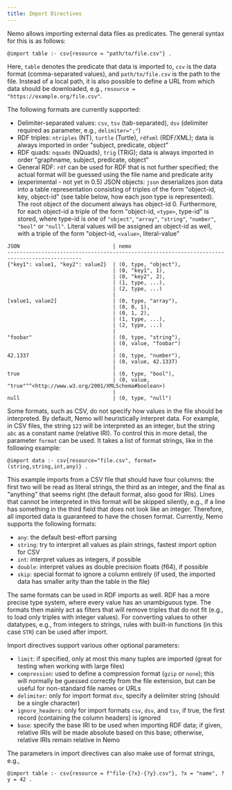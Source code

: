 ```yaml
---
title: Import Directives
---
```


Nemo allows importing external data files as predicates. The general syntax for this is as follows:
```
@import table :- csv{resource = "path/to/file.csv"} .
```

Here, `table` denotes the predicate that data is imported to, `csv` is the data format (comma-separated values),
and `path/to/file.csv` is the path to the file. Instead of a local path, it is also possible to define a URL from
which data should be downloaded, e.g., `resource = "https://example.org/file.csv"`.

The following formats are currently supported:
- Delimiter-separated values: `csv`, `tsv` (tab-separated), `dsv` (delimiter required as parameter, e.g., `delimiter=";"`)
- RDF triples: `ntriples` (NT), `turtle` (Turtle), `rdfxml` (RDF/XML); data is always imported in order "subject, predicate, object"
- RDF quads: `nquads` (NQuads), `trig` (TRiG); data is always imported in order "graphname, subject, predicate, object"
- General RDF: `rdf` can be used for RDF that is not further specified; the actual format will be guessed using the file name and predicate arity
- (experimental - not yet in 0.5) JSON objects: `json` deserializes json data into a table representation consisting of triples of the form "object-id, key, object-id" (see table below, how each json type is represented). The root object of the document always has object-id 0. Furthermore, for each object-id a triple of the form "object-id, `<type>`, type-id" is stored, where type-id is one of `"object"`, `"array"`, `"string"`, `"number"`, `"bool"` or `"null"`. Literal values will be assigned an object-id as well, with a triple of the form "object-id, `<value>`, literal-value"

```
JSON                              | nemo
----------------------------------------------------------------------------------------------
{"key1": value1, "key2": value2}  | (0, type, "object"),
                                  | (0, "key1", 1),
                                  | (0, "key2", 2),
                                  | (1, type, ...),
                                  | (2, type, ...)
                                  |
[value1, value2]                  | (0, type, "array"),
                                  | (0, 0, 1),
                                  | (0, 1, 2),
                                  | (1, type, ...),
                                  | (2, type, ...)
                                  |
"foobar"                          | (0, type, "string"),
                                  | (0, value, "foobar")
                                  |
42.1337                           | (0, type, "number"),
                                  | (0, value, 42.1337)
                                  |
true                              | (0, type, "bool"),
                                  | (0, value, "true"^^<http://www.w3.org/2001/XMLSchema#boolean>)
                                  |
null                              | (0, type, "null")
```

Some formats, such as CSV, do not specify how values in the file should be interpreted. By default, Nemo will heuristically interpret data.
For example, in CSV files, the string `123` will be interpreted as an integer, but the string `abc` as a constant name (relative IRI). To control this in more detail, the parameter `format` can be used. It takes a list of format strings, like in the following example:

```
@import data :- csv{resource="file.csv", format=(string,string,int,any)} .
```

This example imports from a CSV file that should have four columns: the first two will be read as literal strings, the third as an integer, and the final as "anything" that seems right (the default format, also good for IRIs). Lines that cannot be interpreted in this format will be skipped silently, e.g., if a line has something in the third field that does not look like an integer. Therefore, all imported data is guaranteed to have the chosen format. Currently, Nemo supports the following formats:

- `any`: the default best-effort parsing
- `string`: try to interpret all values as plain strings, fastest import option for CSV
- `int`: interpret values as integers, if possible
- `double`: interpret values as double precision floats (f64), if possible
- `skip`: special format to ignore a column entirely (if used, the imported data has smaller arity than the table in the file)

The same formats can be used in RDF imports as well. RDF has a more precise type system, where every value has an unambiguous type. The formats then mainly act as filters that will remove triples that do not fit (e.g., to load only triples with integer values). For converting values to other datatypes, e.g., from integers to strings, rules with built-in functions (in this case `STR`) can be used after import.

Import directives support various other optional parameters:
- `limit`: if specified, only at most this many tuples are imported (great for testing when working with large files)
- `compression`: used to define a compression format (`gzip` or `none`); this will normally be guessed correctly from the file extension, but can be useful for non-standard file names or URLs
- `delimiter`: only for import format `dsv`, specify a delimiter string (should be a single character)
- `ignore_headers`: only for import formats `csv`, `dsv`, and `tsv`, if true, the first record (containing the column headers) is ignored
- `base`: specify the base IRI to be used when importing RDF data; if given, relative IRIs will be made absolute based on this base; otherwise, relative IRIs remain relative in Nemo

The parameters in import directives can also make use of format strings, e.g.,
```
@import table :- csv{resource = f"file-{?x}-{?y}.csv"}, ?x = "name", ?y = 42 .
```
